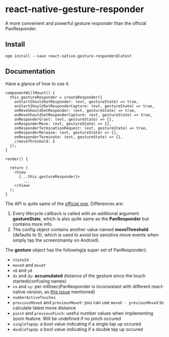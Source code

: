 # react-native-gesture-responder

A more convenient and powerful gesture responder than the official PanResponder.



## Install

`npm install --save react-native-gesture-responder@latest`



## Documentation

Have a glance of how to use it:

```
componentWillMount() {
  this.gestureResponder = createResponder({
    onStartShouldSetResponder: (evt, gestureState) => true,
    onStartShouldSetResponderCapture: (evt, gestureState) => true,
    onMoveShouldSetResponder: (evt, gestureState) => true,
    onMoveShouldSetResponderCapture: (evt, gestureState) => true,
    onResponderGrant: (evt, gestureState) => {},
    onResponderMove: (evt, gestureState) => {},
    onResponderTerminationRequest: (evt, gestureState) => true,
    onResponderRelease: (evt, gestureState) => {},
    onResponderTerminate: (evt, gestureState) => {},
    //moveThreshold: 5
  });
}

render() {
  
  return (
    <View
      {...this.gestureResponder}>
		...
    </View>
  );
}
```

The API is quite same of the [official one](https://facebook.github.io/react-native/docs/gesture-responder-system.html). Differences are:

1. Every lifecycle callback is called with an additional argument **gestureState**, which is also quite same as the **PanResponder** but contains more info.
2. The config object contains another value named **moveThreshold** (defaults to 5), which is used to avoid too sensitive move events when simply tap the screen(mainly on Android).

The **gesture** object has the following(a super set of PanResponder):

* `stateId`
* `moveX` and `moveY`
* `x0` and `y0`
* `dx` and `dy`: **accumulated** distance of the gesture since the touch started(confusing names)
* `vx` and `vy`: per millisec(PanResponder is inconsistant with different react-native version, as [this issue](https://github.com/facebook/react-native/issues/8104) mentioned)
* `numberActiveTouches`
* `previousMoveX` and `previousMoveY`: you can use `moveX - previousMoveX` to calculate latest move distance
* `pinch` and `previousPinch`: useful number values when implementing zoom feature. Will be undefined if no pinch occured
* `singleTapUp`: a bool value indicating if a single tap up occured
* `doubleTapUp`: a bool value indicating if a double tap up occured




